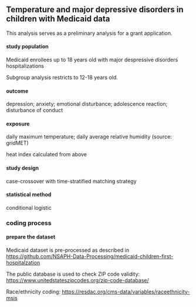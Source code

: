 ## Temperature and major depressive disorders in children with Medicaid data

This analysis serves as a preliminary analysis for a grant application.

#### study population

Medicaid enrollees up to 18 years old with major despressive disorders hospitalizations

Subgroup analysis restricts to 12-18 years old.

#### outcome

depression; anxiety; emotional disturbance; adolescence reaction; disturbance of conduct

#### exposure

daily maximum temperature; daily average relative humidity (source: gridMET)

heat index calculated from above

#### study design

case-crossover with time-stratified matching strategy

#### statistical method

conditional logistic

### coding process

#### prepare the dataset

Medicaid dataset is pre-processed as described in https://github.com/NSAPH-Data-Processing/medicaid-children-first-hospitalzation

The public database is used to check ZIP code validity: https://www.unitedstateszipcodes.org/zip-code-database/

Race/ethnicity coding: https://resdac.org/cms-data/variables/raceethnicity-msis


